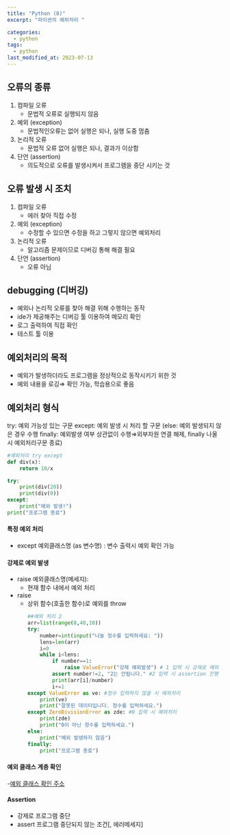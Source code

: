 ```yaml
---
title: "Python (8)"
excerpt: "파이썬의 예외처리 "

categories:
  - python
tags:
  - python
last_modified_at: 2023-07-13
---
```


## 오류의 종류 ##
1. 컴파일 오류
    - 문법적 오류로 실행되지 않음
2. 예외 (exception)
    - 문법적인오류는 없어 실행은 되나,  실행 도중 멈춤
3. 논리적 오류
    - 문법적 오류 없어 실행은 되나, 결과가 이상함
4. 단언 (assertion)
    - 의도적으로 오류를 발생시켜서 프로그램을 중단 시키는 것

## 오류 발생 시 조치 ##
1. 컴파일 오류
    - 에러 찾아 직접 수정
2. 예외 (exception)
    - 수정할 수 있으면 수정을 하고 그렇지 않으면 예외처리
3. 논리적 오류
    - 알고리즘 문제이므로 디버깅 통해 해결 필요
4. 단언 (assertion)
    - 오류 아님

## debugging (디버깅) ##
- 예외나 논리적 오류를 찾아 해결 위해 수행하는 동작
- ide가 제공해주는 디버깅 툴 이용하여 메모리 확인
- 로그 출력하여 직접 확인
- 테스트 툴 이용

## 예외처리의 목적 ##
- 예외가 발생하더라도 프로그램을 정상적으로 동작시키기 위한 것
- 예외 내용을 로깅⇒ 확인 가능, 학습용으로 좋음

## 예외처리 형식 ##
try:
        예외 가능성 있는 구문
except:
        예외 발생 시 처리 할 구문
(else:
        예외 발생되지 않은 경우 수행
finally:
        예외발생 여부 상관없이 수행⇒외부자원 연결 해제, finally 나올 시 예외처리구문 종료)

```python
#예외처리 try except
def div(x):
    return 10/x

try:
    print(div(20))
    print(div(0))
except:
    print("예외 발생!")
print("프로그램 종료")
```  

#### 특정 예외 처리 ####
- except 예외클래스명 (as 변수명) : 변수 출력시 예외 확인 가능

#### 강제로 예외 발생 ####
- raise 예외클래스명(메세지):
    - 현재 함수 내에서 예외 처리
- raise
    - 상위 함수(호출한 함수)로 예외를 throw
        ```python
        ##예외 처리 2
        arr=list(range(0,40,10))
        try:
            number=int(input("나눌 정수를 입력하세요: "))
            lens=len(arr)
            i=0
            while i<lens:
                if number==1:
                    raise ValueError("강제 예외발생") # 1 입력 시 강제로 예외 발생
                assert number!=2, "2는 안됩니다." #2 입력 시 assertion 진행
                print(arr[i]/number)
                i+=1
        except ValueError as ve: #정수 입력하지 않을 시 예외처리
            print(ve)
            print("잘못된 데이터입니다. 정수를 입력하세요.")
        except ZeroDivisionError as zde: #0 입력 시 예외처리
            print(zde)
            print("0이 아닌 정수를 입력하세요.")
        else:
            print("예외 발생하지 않음")
        finally:
            print("프로그램 종료")
        ```


#### 예외 클래스 계층 확인 ####
-[예외 클래스 확인 주소](https://docs.python.org/3/library/exceptions.html)

#### Assertion ####
- 강제로 프로그램 중단
- assert 프로그램 중단되지 않는 조건[, 에러메세지]
